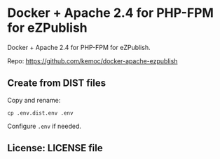 # Docker + Apache 2.4 for PHP-FPM for eZPublish

Docker + Apache 2.4 for PHP-FPM for eZPublish.

Repo: https://github.com/kemoc/docker-apache-ezpublish

## Create from DIST files

Copy and rename:

```
cp .env.dist.env .env
```

Configure `.env` if needed.

## License: LICENSE file